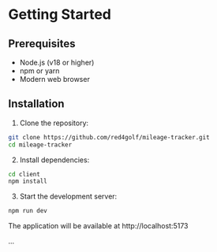 # Getting Started

## Prerequisites
- Node.js (v18 or higher)
- npm or yarn
- Modern web browser

## Installation

1. Clone the repository:
```bash
git clone https://github.com/red4golf/mileage-tracker.git
cd mileage-tracker
```

2. Install dependencies:
```bash
cd client
npm install
```

3. Start the development server:
```bash
npm run dev
```

The application will be available at http://localhost:5173

...